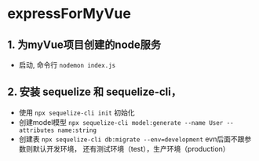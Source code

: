 # expressForMyVue
## 1. 为myVue项目创建的node服务
-  启动, 命令行 `nodemon index.js`


## 2. 安装 sequelize 和 sequelize-cli，
- 使用 `npx sequelize-cli init` 初始化
- 创建model模型 `npx sequelize-cli model:generate --name User --attributes name:string`
- 创建表 `npx sequelize-cli db:migrate --env=development` evn后面不跟参数则默认开发环境， 还有测试环境（test），生产环境（production）
